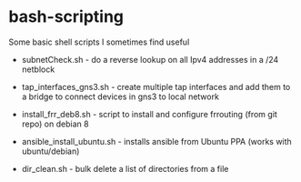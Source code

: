 # bash-scripting
Some basic shell scripts I sometimes find useful

- subnetCheck.sh - do a reverse lookup on all Ipv4 addresses in a /24 netblock

- tap_interfaces_gns3.sh - create multiple tap interfaces and add them to a bridge to connect devices in gns3 to local network

- install_frr_deb8.sh - script to install and configure frrouting (from git repo) on debian 8

- ansible_install_ubuntu.sh - installs ansible from Ubuntu PPA (works with ubuntu/debian)

- dir_clean.sh - bulk delete a list of directories from a file
